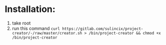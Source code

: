 # Installation:
1. take root
1. run this command
`curl https://gitlab.com/sulincix/project-creator/-/raw/master/creator.sh > /bin/project-creator && chmod +x /bin/project-creator`
